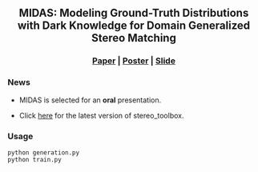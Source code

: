 <div align="center">
  
## MIDAS: Modeling Ground-Truth Distributions with Dark Knowledge for Domain Generalized Stereo Matching
</div>

<h3 align="center">
  <a href="https://arxiv.org/abs/2503.04376">Paper</a> | 
  <a href="https://xxxupeng.github.io/projects/iccv2025/ICCV_Poster.pdf">Poster</a> | 
  <a href="https://xxxupeng.github.io/projects/iccv2025/iccv_pre.pdf">Slide</a>
</h3>


### News
- MIDAS is selected for an **oral** presentation.

- Click <a href='https://github.com/xxxupeng/stereo_toolbox'>here</a> for the latest version of stereo_toolbox.

### Usage
```
python generation.py
python train.py
```
